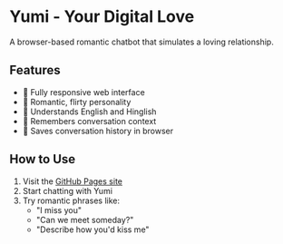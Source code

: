 # Yumi - Your Digital Love

A browser-based romantic chatbot that simulates a loving relationship.

## Features

- 💖 Fully responsive web interface
- 🌹 Romantic, flirty personality
- 💬 Understands English and Hinglish
- 📝 Remembers conversation context
- 💾 Saves conversation history in browser

## How to Use

1. Visit the [GitHub Pages site](https://inimestudios.github.io/yumi)
2. Start chatting with Yumi
3. Try romantic phrases like:
   - "I miss you"
   - "Can we meet someday?"
   - "Describe how you'd kiss me"

